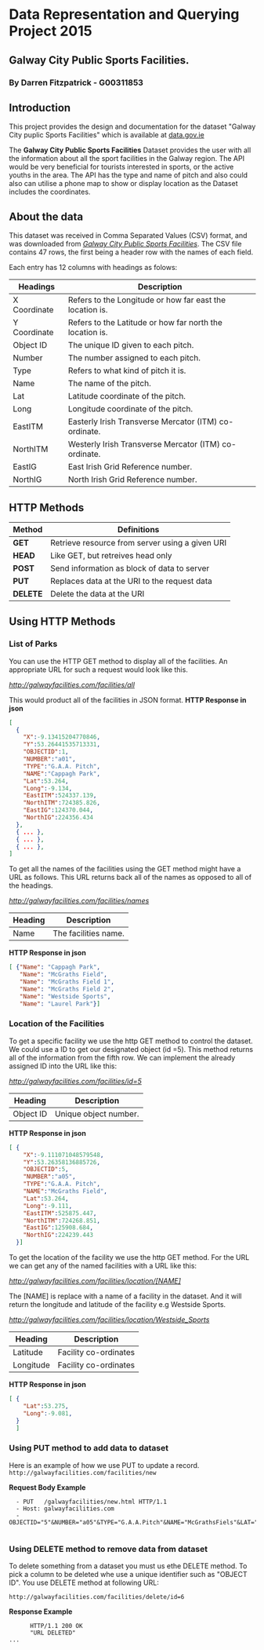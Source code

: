 # Data Representation and Querying Project 2015
## Galway City Public Sports Facilities.
### By Darren Fitzpatrick - G00311853

## Introduction
This project provides the design and documentation for the dataset "Galway City puplic Sports Facilities" which is available at [data.gov.ie](http://data.gov.ie)

The **Galway City Public Sports Facilities** Dataset provides the user with all the information about all the sport facilities in the Galway region. The API would be very beneficial for tourists interested in sports, or the active youths in the area. The API has the type and name of pitch and also could also can utilise a phone map to show or display location as the Dataset includes the coordinates.

## About the data
This dataset was received in Comma Separated Values (CSV) format, and was downloaded from [*Galway City Public Sports Facilities*](https://data.gov.ie/dataset/galway-city-public-sports-facilities/resource/2db7c358-4ec1-4cfb-9456-d935cc0157aa).
The CSV file contains 47 rows, the first being a header row with the names of each field.

Each entry has 12 columns with headings as folows:

  | Headings       | Description                                                 | 
  | -------------- |-------------------------------------------------------------|
  |X Coordinate    | Refers to the Longitude or how far east the location is.    | 
  |Y Coordinate    | Refers to the Latitude or how far north the location is.    | 
  |Object ID       | The unique ID given to each pitch.                          | 
  |Number          | The number assigned to each pitch.                          | 
  |Type            | Refers to what kind of pitch it is.                         | 
  |Name            | The name of the pitch.                                      |
  |Lat             | Latitude coordinate of the pitch.                           | 
  |Long            | Longitude coordinate of the pitch.                          |
  |EastITM         | Easterly Irish Transverse Mercator (ITM) co-ordinate.       | 
  |NorthITM        | Westerly Irish Transverse Mercator (ITM) co-ordinate.       | 
  |EastIG          | East Irish Grid Reference number.                           | 
  |NorthIG         | North Irish Grid Reference number.                          | 


## HTTP Methods 
|Method     | Definitions                                     |
|---------- |-------------------------------------------------|
|**GET**    | Retrieve resource from server using a given URI |   
|**HEAD**   | Like GET, but retreives head only               |
|**POST**   | Send information as block of data to server     | 
|**PUT**    | Replaces data at the URI to the request data    | 
|**DELETE** | Delete the data at the URI                      |

## Using HTTP Methods
### List of Parks

You can use the HTTP GET method to display all of the facilities.
An appropriate URL for such a request would look like this.

*http://galwayfacilities.com/facilities/all*

This would product all of the facilities in JSON format.
**HTTP Response in json**
```json
[
  {
    "X":-9.13415204770846,
    "Y":53.26441535713331,
    "OBJECTID":1,
    "NUMBER":"a01",
    "TYPE":"G.A.A. Pitch",
    "NAME":"Cappagh Park",
    "Lat":53.264,
    "Long":-9.134,
    "EastITM":524337.139,
    "NorthITM":724385.826,
    "EastIG":124370.044,
    "NorthIG":224356.434
  },
  { ... },
  { ... },
  { ... },
] 
```
To get all the names of the facilities using the GET method might have a URL as follows.
This URL returns back all of the names as opposed to all of the headings.

*http://galwayfacilities.com/facilities/names*

| Heading | Description|
| ------------- |:--------------------:|
| Name          | The facilities name. |

**HTTP Response in json**
```JSON
[ {"Name": "Cappagh Park", 
   "Name": "McGraths Field",
   "Name": "McGraths Field 1",
   "Name": "McGraths Field 2",
   "Name": "Westside Sports",
   "Name": "Laurel Park"}]
```

### Location of the Facilities 
To get a specific facility we use the http GET method to control the dataset. We could use a ID to get our designated object (id =5). This method returns all of the information from the fifth row. We can implement the already assigned ID into the URL like this: 

*http://galwayfacilities.com/facilities/id=5*

| Heading | Description|
| ------------- |:--------------------:|
| Object ID     | Unique object number.|

**HTTP Response in json**
```JSON
[ {
    "X":-9.111071048579548,
    "Y":53.26358136885726,
    "OBJECTID":5,
    "NUMBER":"a05",
    "TYPE":"G.A.A. Pitch",
    "NAME":"McGraths Field",
    "Lat":53.264,
    "Long":-9.111,
    "EastITM":525875.447,
    "NorthITM":724268.851,
    "EastIG":125908.684,
    "NorthIG":224239.443
  }]
```

 
To get the location of the facility we use the http GET method. For the URL we can get any of the named facilities with a URL like this:

*http://galwayfacilities.com/facilities/location/[NAME]*

The [NAME] is replace with a name of a facility in the dataset. And it will return the longitude and latitude of the facility e.g Westside Sports.

*http://galwayfacilities.com/facilities/location/Westside_Sports*

| Heading | Description|
|-----------|:---------------------:|
| Latitude  | Facility co-ordinates |
| Longitude | Facility co-ordinates |

**HTTP Response in json**
```JSON
[ {
    "Lat":53.275,
    "Long":-9.081,
  }
  ]
```
### Using PUT method to add data to dataset
Here is an example of how we use PUT to update a record.
``` http://galwayfacilities.com/facilities/new ```

**Request Body Example**
```
  - PUT   /galwayfacilities/new.html HTTP/1.1
  - Host: galwayfacilities.com
  - OBJECTID="5"&NUMBER="a05"&TYPE="G.A.A.Pitch"&NAME="McGrathsFiels"&LAT="53.262"&LONG="-9.134"
  
```
### Using DELETE method to remove data from dataset
To delete something from a dataset you must us ethe DELETE method.
To pick a column to be deleted whe use a unique identifier such as "OBJECT ID".
You use DELETE method at following URL:

``` http://galwayfacilities.com/facilities/delete/id=6 ```

**Response Example**
```
      HTTP/1.1 200 OK
      "URL DELETED"
...
```


